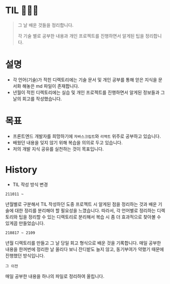 # TIL 👩🏻‍💻

> 그 날 배운 것들을 정리합니다.
>
> 각 기술 별로 공부한 내용과 개인 프로젝트를 진행하면서 알게된 팁을 정리합니다.

# 설명

* 각 언어(기술)가 적힌 디렉토리에는 기술 문서 및 개인 공부를 통해 얻은 지식을 문서화 해놓은 md 파일이 존재합니다. 
* 년월이 적힌 디렉토리에는 실습 및 개인 프로젝트를 진행하면서 알게된 정보들과 그 날의 회고를 작성했습니다.

# 목표

* 프론트엔드 개발자를 희망하기에 `자바스크립트`와 `리액트` 위주로 공부하고 있습니다.
* 배웠던 내용을 잊지 않기 위해 복습을 의의로 두고 있습니다.
* 저의 개발 지식 공유를 실천하는 것이 목표입니다.

# History

* TIL 작성 방식 변경

`211011 ~ ` 

년월별로 구분해서 TIL 작성하던 도중 프로젝트 시 알게된 점을 정리하는 것과 배운 기술에 대한 정리를 분리해야 할 필요성을 느꼈습니다.
따라서, 각 언어별로 정리하는 디렉토리와 팁을 정리할 수 있는 디렉토리로 분리해서 복습 시 좀 더 효과적으로 찾아볼 수 있게끔 만들었습니다.

`210817 ~ 2109` 

년월 디렉토리를 만들고 그 날 당일 회고 형식으로 배운 것을 기록합니다. 매일 공부한 내용을 한꺼번에 정리한 날 올리다 보니 잔디밭도 늘지 않고, 동기부여가 약했기 때문에 진행했던 방식입니다.

`그 이전` 

매일 공부한 내용을 하나의 파일로 정리하여 올립니다.
